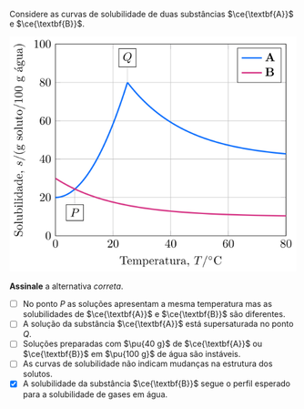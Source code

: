 Considere as curvas de solubilidade de duas substâncias $\ce{\textbf{A}}$ e $\ce{\textbf{B}}$.

![Curvas de solubilidade](2E06-1P.svg)

**Assinale** a alternativa *correta*.

- [ ] No ponto $P$ as soluções apresentam a mesma temperatura mas as solubilidades de $\ce{\textbf{A}}$ e $\ce{\textbf{B}}$ são diferentes.   
- [ ] A solução da substância $\ce{\textbf{A}}$ está supersaturada no ponto $Q$.    
- [ ] Soluções preparadas com $\pu{40 g}$ de $\ce{\textbf{A}}$ ou $\ce{\textbf{B}}$ em $\pu{100 g}$ de água são instáveis.
- [ ] As curvas de solubilidade não indicam mudanças na estrutura dos solutos.   
- [x] A solubilidade da substância $\ce{\textbf{B}}$ segue o perfil esperado para a solubilidade de gases em água.   